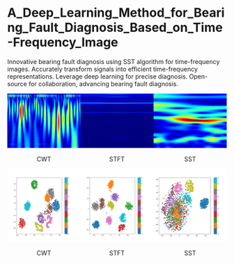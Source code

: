 # A_Deep_Learning_Method_for_Bearing_Fault_Diagnosis_Based_on_Time-Frequency_Image
Innovative bearing fault diagnosis using SST algorithm for time-frequency images. Accurately transform signals into efficient time-frequency representations. Leverage deep learning for precise diagnosis. Open-source for collaboration, advancing bearing fault diagnosis.
<div style="display:flex; justify-content:center;">
    <div style="flex:1; text-align:center;">
        <img src="readme_pic/CWT (2).png" alt="图片1描述" width="300">
        <p>CWT</p>
    </div>
    <div style="flex:1; text-align:center;">
        <img src="readme_pic/STFT.png" alt="图片2描述" width="300">
        <p>STFT</p>
    </div>
    <div style="flex:1; text-align:center;">
        <img src="readme_pic/SST.png" alt="图片3描述" width="300">
        <p>SST</p>
    </div>
</div>

<div style="display:flex; justify-content:center;">
    <div style="flex:1; text-align:center;">
        <img src="readme_pic/tsne_cwt.png" alt="图片1描述" width="300">
        <p>CWT</p>
    </div>
    <div style="flex:1; text-align:center;">
        <img src="readme_pic/tsne_stft.png" alt="图片2描述" width="300">
        <p>STFT</p>
    </div>
    <div style="flex:1; text-align:center;">
        <img src="readme_pic/tsne_sst_800x800.png" alt="图片3描述" width="300">
        <p>SST</p>
    </div>
</div>
